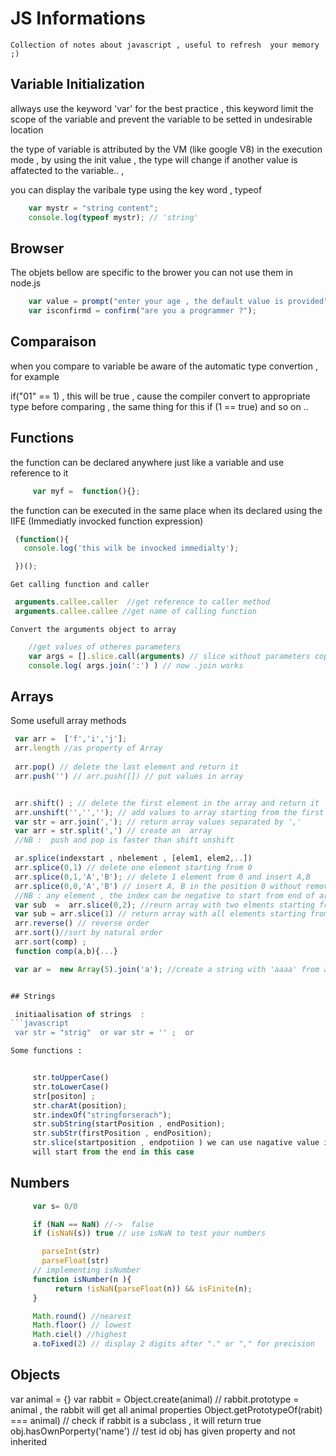 # JS Informations
	Collection of notes about javascript , useful to refresh  your memory ;)

## Variable Initialization

allways use the keyword  'var' for the best practice ,  this keyword limit
the scope of the variable and prevent the variable to be setted in
undesirable location 


the type of variable is attributed by the VM (like google V8) in the
execution mode , by using the init value , the type will change if another
value is affatected to the variable.. , 

you can display the varibale type using the key word  ,  typeof 

```javascript
	var mystr = "string content";
	console.log(typeof mystr); // 'string'
``` 

## Browser 
 The objets bellow are specific to the brower you can not use them in node.js
```javascript
 	var value = prompt("enter your age , the default value is provided",30);
 	var isconfirmd = confirm("are you a programmer ?");
 ```

## Comparaison
when you compare to variable be aware of the automatic type convertion , for example

if("01" == 1)  , this will be true , cause the compiler convert to
appropriate type before comparing  ,  the same thing for this if (1 == true)
and so on ..


## Functions

 the function can be declared anywhere just like a variable and use reference to it

```javascript
	 var myf =  function(){};
 ```

 the function can be executed in the same place when its declared using the IIFE (Immediatly invocked function expression)
 
 ```javascript
  (function(){
  	console.log('this wilk be invocked immedialty');

  })();
 
``` 
	Get calling function and caller 
```javascript	
 arguments.callee.caller  //get reference to caller method
 arguments.callee.callee //get name of calling function
```

	Convert the arguments object to array
```javascript	
    //get values of otheres parameters
    var args = [].slice.call(arguments) // slice without parameters copies all
    console.log( args.join(':') ) // now .join works
```


## Arrays
 Some usefull array methods
```javascript 
 var arr =  ['f','i','j'];
 arr.length //as property of Array
 
 arr.pop() // delete the last element and return it
 arr.push('') // arr.push([]) // put values in array 


 arr.shift() ; // delete the first element in the array and return it
 arr.unshift('','',''); // add values to array starting from the first position
 var str = arr.join(','); // return array values separated by ','
 var arr = str.split(',') // create an  array
 //NB :  push and pop is faster than shift unshift 

 ar.splice(indexstart , nbelement , [elem1, elem2,..])
 arr.splice(0,1) // delete one element starting from 0
 arr.splice(0,1,'A','B'); // delete 1 element from 0 and insert A,B 
 arr.splice(0,0,'A','B') // insert A, B in the position 0 without removing any element
 //NB : any element , the index can be negative to start from end of array
 var sub  =  arr.slice(0,2); //reurn array with two elments starting from 0
 var sub = arr.slice(1) // return array with all elements starting from 1st position
 arr.reverse() // reverse order
 arr.sort()//sort by natural order
 arr.sort(comp) ; 
 function comp(a,b){...}

 var ar =  new Array(5).join('a'); //create a string with 'aaaa' from array


## Strings

 initiaalisation of strings  :  
```javascript
 var str = "strig"  or var str = '' ;  or
 ```

	Some functions : 
    
```javascript
     
     str.toUpperCase()
     str.toLowerCase()
     str[positon] ;
     str.charAt(position);
     str.indexOf("stringforserach");
     str.subString(startPosition , endPosition);
     str.subStr(firstPosition , endPosition);
     str.slice(startposition , endpotiion ) we can use nagative value it
     will start from the end in this case 

```




## Numbers

```javascript
	 var s= 0/0 

	 if (NaN == NaN) //->  false
	 if (isNaN(s)) true // use isNaN to test your numbers

	   parseInt(str) 
	   parseFloat(str)
	 // implementing isNumber
	 function isNumber(n ){
	      return !isNaN(parseFloat(n)) && isFinite(n);
	 }

	 Math.round() //nearest
	 Math.floor() // lowest
	 Math.ciel() //highest
	 a.toFixed(2) // display 2 digits after "." or "," for precision

```

## Objects

  var animal  = {}
  var rabbit  = Object.create(animal) // rabbit.prototype = animal , the rabbit will get all animal properties
  Object.getPrototypeOf(rabit) === animal) // check if rabbit is a subclass , it will return true
  obj.hasOwnPorperty('name') // test id obj has given property  and not inherited


